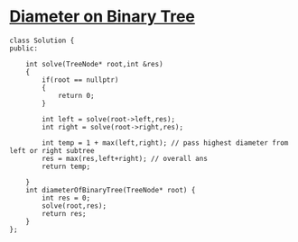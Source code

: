 # [Diameter on Binary Tree](https://leetcode.com/problems/diameter-of-binary-tree/)

```
class Solution {
public:

    int solve(TreeNode* root,int &res)
    {
        if(root == nullptr)
        {
            return 0;
        }

        int left = solve(root->left,res);
        int right = solve(root->right,res);

        int temp = 1 + max(left,right); // pass highest diameter from left or right subtree
        res = max(res,left+right); // overall ans
        return temp;

    }
    int diameterOfBinaryTree(TreeNode* root) {
        int res = 0;
        solve(root,res);    
        return res;
    }
};
```
